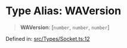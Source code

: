 # Type Alias: WAVersion

> **WAVersion**: \[`number`, `number`, `number`\]

Defined in: [src/Types/Socket.ts:12](https://github.com/Fokusdotid/Baileys/blob/db1d3e5f41e9eede5877460f9adbb0224021575c/src/Types/Socket.ts#L12)
